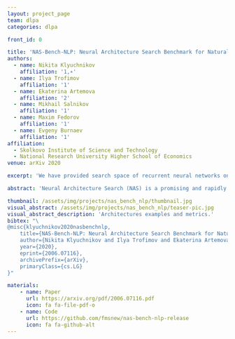 ```yaml
---
layout: project_page
team: dlpa
categories: dlpa

front_id: 0

title: 'NAS-Bench-NLP: Neural Architecture Search Benchmark for Natural Language Processing'
authors:
  - name: Nikita Klyuchnikov
    affiliation: '1,∗'
  - name: Ilya Trofimov
    affiliation: '1'
  - name: Ekaterina Artemova
    affiliation: '2'
  - name: Mikhail Salnikov
    affiliation: '1'
  - name: Maxim Fedorov
    affiliation: '1'
  - name: Evgeny Burnaev
    affiliation: '1'
affiliation:
  - Skolkovo Institute of Science and Technology
  - National Research University Higher School of Economics
venue: arXiv 2020

excerpt: 'We have provided search space of recurrent neural networks on the text datasets, trained 14k architectures within it, and analyzed properties of the obtained models.'

abstract: 'Neural Architecture Search (NAS) is a promising and rapidly evolving research area. Training a large number of neural networks requires an exceptional amount of computational power, which makes NAS unreachable for those researchers who have limited or no access to high-performance clusters and supercomputers. A few benchmarks with precomputed neural architectures performances have been recently introduced to overcome this problem and ensure more reproducible experiments. However, these benchmarks are only for the computer vision domain and, thus, are built from the image datasets and convolution-derived architectures. In this work, we step outside the computer vision domain by leveraging the language modeling task, which is the core of natural language processing (NLP). Our main contribution is as follows: we have provided search space of recurrent neural networks on the text datasets and trained 14k architectures within it; we have conducted both intrinsic and extrinsic evaluation of the trained models using datasets for semantic relatedness and language understanding evaluation; finally, we have tested several NAS algorithms to demonstrate how the precomputed results can be utilized. We believe that our results have high potential of usage for both NAS and NLP communities.'

thumbnail: /assets/img/projects/nas_bench_nlp/thumbnail.jpg
visual_abstract: /assets/img/projects/nas_bench_nlp/teaser-pic.jpg
visual_abstract_description: 'Architectures examples and metrics.'
bibtex: "\
@misc{klyuchnikov2020nasbenchnlp,
    title={NAS-Bench-NLP: Neural Architecture Search Benchmark for Natural Language Processing},
    author={Nikita Klyuchnikov and Ilya Trofimov and Ekaterina Artemova and Mikhail Salnikov and Maxim Fedorov and Evgeny Burnaev},
    year={2020},
    eprint={2006.07116},
    archivePrefix={arXiv},
    primaryClass={cs.LG}
}"

materials:
    - name: Paper
      url: https://arxiv.org/pdf/2006.07116.pdf
      icon: fa fa-file-pdf-o
    - name: Code
      url: https://github.com/fmsnew/nas-bench-nlp-release
      icon: fa fa-github-alt
---
```

